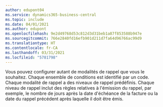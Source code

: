 ```yaml
---
author: edupont04
ms.service: dynamics365-business-central
ms.topic: include
ms.date: 04/01/2021
ms.author: edupont
ms.openlocfilehash: 9e2d49768d53c812d3d31beb1a87f853588b947e
ms.sourcegitcommit: 766e2840fd16efb901d211d7fa64d96766ac99d9
ms.translationtype: HT
ms.contentlocale: fr-CA
ms.lasthandoff: 03/31/2021
ms.locfileid: "5781798"
---
```

Vous pouvez configurer autant de modalités de rappel que vous le souhaitez. Chaque ensemble de conditions est identifié par un code. Chaque modalité de rappel a des niveaux de rappel prédéfinis. Chaque niveau de rappel inclut des règles relatives à l'émission du rappel, par exemple, le nombre de jours après la date d'échéance de la facture ou la date du rappel précédent après laquelle il doit être émis.
